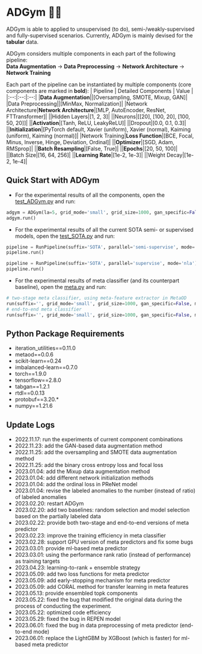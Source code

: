 # ADGym :running_man:

ADGym is able to applied to unsupervised (to do), semi-/weakly-supervised and fully-supervised scenarios.
Currently, ADGym is mainly devised for the **tabular** data.

ADGym considers multiple components in each part of the following pipeline:  
**Data Augmentation** → **Data Preprocessing** → **Network Architecture** → **Network Training**  

Each part of the pipeline can be instantiated by multiple components (core components are marked in **bold**):
| Pipeline | Detailed Components | Value |
|:--:|:--:|:--:|
|**Data Augmentation**||[Oversampling, SMOTE, Mixup, GAN]|
|Data Preprocessing||[MinMax, Normalization]|
|Network Architecture|**Network Architecture**|[MLP, AutoEncoder, ResNet, FTTransformer]|
||Hidden Layers|[1, 2, 3]|
||Neurons|[[20], [100, 20], [100, 50, 20]]|
||**Activation**|[Tanh, ReLU, LeakyReLU]|
||Dropout|[0.0, 0.1, 0.3]|
||**Initialization**|[PyTorch default, Xavier (uniform), Xavier (normal), Kaiming (uniform), Kaiming (normal)]|
|Network Training|**Loss Function**|[BCE, Focal, Minus, Inverse, Hinge, Deviation, Ordinal]|
||**Optimizer**|[SGD, Adam, RMSprop]|
||**Batch Resampling**|[False, True]|
||**Epochs**|[20, 50, 100]|
||Batch Size|[16, 64, 256]|
||**Learning Rate**|[1e-2, 1e-3]|
||Weight Decay|[1e-2, 1e-4]|

## Quick Start with ADGym

- For the experimental results of all the components, open the [test_ADGym.py](gym.py) and run:
```python
adgym = ADGym(la=5, grid_mode='small', grid_size=1000, gan_specific=False, suffix='test')
adgym.run()
```

- For the experimental results of all the current SOTA semi- or supervised models, open the [test_SOTA.py](sota.py) and run:
```python
pipeline = RunPipeline(suffix='SOTA', parallel='semi-supervise', mode='nla')
pipeline.run()

pipeline = RunPipeline(suffix='SOTA', parallel='supervise', mode='nla')
pipeline.run()
```

- For the experimental results of meta classifier (and its counterpart baseline), open the [meta.py](metaclassifier/meta_dl.py) and run:
```python
# two-stage meta classifier, using meta-feature extractor in MetaOD
run(suffix='', grid_mode='small', grid_size=1000, gan_specific=False, mode='two-stage')
# end-to-end meta classifier
run(suffix='', grid_mode='small', grid_size=1000, gan_specific=False, mode='end-to-end')
```

## Python Package Requirements
- iteration_utilities==0.11.0
- metaod==0.0.6
- scikit-learn==0.24
- imbalanced-learn==0.7.0
- torch==1.9.0
- tensorflow==2.8.0
- tabgan==1.2.1
- rtdl==0.0.13
- protobuf==3.20.*
- numpy==1.21.6

## Update Logs
- 2022.11.17: run the experiments of current component combinations
- 2022.11.23: add the GAN-based data augmentation method
- 2022.11.25: add the oversampling and SMOTE data augmentation method
- 2022.11.25: add the binary cross entropy loss and focal loss
- 2023.01.04: add the Mixup data augmentation method
- 2023.01.04: add different network initialization methods
- 2023.01.04: add the ordinal loss in PReNet model
- 2023.01.04: revise the labeled anomalies to the number (instead of ratio) of labeled anomalies
- 2023.02.20: restart ADGym
- 2023.02.20: add two baselines: random selection and model selection based on the partially labeled data
- 2023.02.22: provide both two-stage and end-to-end versions of meta predictor
- 2023.02.23: improve the training efficiency in meta classifier
- 2023.02.28: support GPU version of meta predictors and fix some bugs
- 2023.03.01: provide ml-based meta predictor
- 2023.03.01: using the performance rank ratio (instead of performance) as training targets
- 2023.04.23: learning-to-rank + ensemble strategy
- 2023.05.09: add two loss functions for meta predictor
- 2023.05.09: add early-stopping mechanism for meta predictor
- 2023.05.09: add CORAL method for transfer learning in meta features
- 2023.05.13: provide ensembled topk components
- 2023.05.22: fixed the bug that modified the original data during the process of conducting the experiment.
- 2023.05.22: optimized code efficiency
- 2023.05.29: fixed the bug in REPEN model
- 2023.06.01: fixed the bug in data preprocessing of meta predictor (end-to-end mode)
- 2023.06.01: replace the LightGBM by XGBoost (which is faster) for ml-based meta predictor
